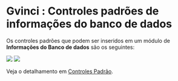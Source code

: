 # Gvinci : Controles padrões de informações do banco de dados

Os controles padrões que podem ser inseridos em um módulo de **Informações do Banco de dados** são os seguintes:

![](http://www.gvinci.com.br/manual/8_038.zoom80.png)   ![](http://www.gvinci.com.br/manual/8_066.zoom80.png)

Veja o detalhamento em [Controles Padrão](http://www.gvinci.com.br/manual/controles_padrao.htm).

